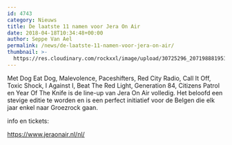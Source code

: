```yaml
---
id: 4743
category: Nieuws
title: De laatste 11 namen voor Jera On Air
date: 2018-04-18T10:34:48+00:00
author: Seppe Van Ael
permalink: /news/de-laatste-11-namen-voor-jera-on-air/
thumbnail: >-
  https://res.cloudinary.com/rockxxl/image/upload/30725296_2071988819510337_1365159697245536256_n.png
---
```

Met Dog Eat Dog, Malevolence, Paceshifters, Red City Radio, Call It Off, Toxic Shock, I Against I, Beat The Red Light, Generation 84, Citizens Patrol en Year Of The Knife is de line-up van Jera On Air volledig. Het beloofd een stevige editie te worden en is een perfect initiatief voor de Belgen die elk jaar enkel naar Groezrock gaan.

info en tickets:

https://www.jeraonair.nl/nl/